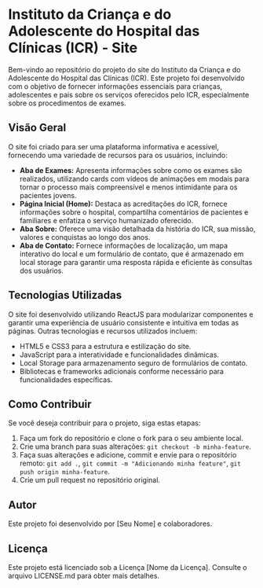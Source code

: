 # Instituto da Criança e do Adolescente do Hospital das Clínicas (ICR) - Site

Bem-vindo ao repositório do projeto do site do Instituto da Criança e do Adolescente do Hospital das Clínicas (ICR). Este projeto foi desenvolvido com o objetivo de fornecer informações essenciais para crianças, adolescentes e pais sobre os serviços oferecidos pelo ICR, especialmente sobre os procedimentos de exames.

## Visão Geral

O site foi criado para ser uma plataforma informativa e acessível, fornecendo uma variedade de recursos para os usuários, incluindo:

- **Aba de Exames:** Apresenta informações sobre como os exames são realizados, utilizando cards com vídeos de animações em modais para tornar o processo mais compreensível e menos intimidante para os pacientes jovens.
- **Página Inicial (Home):** Destaca as acreditações do ICR, fornece informações sobre o hospital, compartilha comentários de pacientes e familiares e enfatiza o serviço humanizado oferecido.
- **Aba Sobre:** Oferece uma visão detalhada da história do ICR, sua missão, valores e conquistas ao longo dos anos.
- **Aba de Contato:** Fornece informações de localização, um mapa interativo do local e um formulário de contato, que é armazenado em local storage para garantir uma resposta rápida e eficiente às consultas dos usuários.

## Tecnologias Utilizadas

O site foi desenvolvido utilizando ReactJS para modularizar componentes e garantir uma experiência de usuário consistente e intuitiva em todas as páginas. Outras tecnologias e recursos utilizados incluem:

- HTML5 e CSS3 para a estrutura e estilização do site.
- JavaScript para a interatividade e funcionalidades dinâmicas.
- Local Storage para armazenamento seguro de formulários de contato.
- Bibliotecas e frameworks adicionais conforme necessário para funcionalidades específicas.

## Como Contribuir

Se você deseja contribuir para o projeto, siga estas etapas:

1. Faça um fork do repositório e clone o fork para o seu ambiente local.
2. Crie uma branch para suas alterações: `git checkout -b minha-feature`.
3. Faça suas alterações e adicione, commit e envie para o repositório remoto: `git add .`, `git commit -m "Adicionando minha feature"`, `git push origin minha-feature`.
4. Crie um pull request no repositório original.

## Autor

Este projeto foi desenvolvido por [Seu Nome] e colaboradores.

## Licença

Este projeto está licenciado sob a Licença [Nome da Licença]. Consulte o arquivo LICENSE.md para obter mais detalhes.

